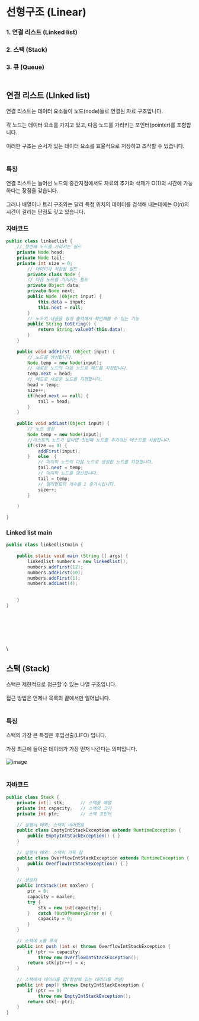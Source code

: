 # 선형구조 (Linear)
### 1. 연결 리스트 (Linked list)
### 2. 스택 (Stack)
### 3. 큐 (Queue) <br><br>

## 연결 리스트 (LInked list) <br>

연결 리스트는 데이터 요소들이 노드(node)들로 연결된 자료 구조입니다. <br><br>
각 노드는 데이터 요소를 가지고 있고, 다음 노드를 가리키는 포인터(pointer)를 포함합니다. <br><br>
이러한 구조는 순서가 있는 데이터 요소를 효율적으로 저장하고 조작할 수 있습니다. <br><br>

### 특징
연결 리스트는 늘어선 노드의 중간지점에서도 자료의 추가와 삭제가 O(1)의 시간에 가능하다는 장점을 갖습니다. <br><br>
그러나 배열이나 트리 구조와는 달리 특정 위치의 데이터를 검색해 내는데에는 O(n)의 시간이 걸리는 단점도 갖고 있습니다.

### 자바코드
``` java
public class linkedlist {
	// 첫번째 노드를 가리키는 필드
	private Node head;
	private Node tail;
	private int size = 0;
		// 데이터가 저장될 필드
		private class Node {
		// 다음 노드를 가리키는 필드
		private Object data;
		private Node next;
		public Node (Object input) {
			this.data = input;
			this.next = null;
		}
		// 노드의 내용을 쉽게 출력해서 확인해볼 수 있는 기능
		public String toString() {
			return String.valueOf(this.data);
		}
	}
	
	public void addFirst (Object input) {
		// 노드를 생성합니다.
		Node temp = new Node(input);
		// 새로운 노드의 다음 노드로 헤드를 지정합니다.
		temp.next = head;
		// 헤드로 새로운 노드를 지정합니다.
		head = temp;
		size++;
		if(head.next == null) {
			tail = head;
		}
	}
	
	public void addLast(Object input) {
		// 노드 생성
		Node temp = new Node(input);
		//리스트의 노드가 없다면 첫번째 노드를 추가하는 메소드를 사용합니다.
		if(size == 0) {
			addFirst(input);
		}	else  {
			// 마지막 노드의 다음 노드로 생성한 노드를 지정합니다.
			tail.next = temp;
			// 마지막 노드를 갱신합니다.
			tail = temp;
			// 엘리먼트의 개수를 1 증가시킵니다.
			size++;
		}
		
	}
	
}
```
### Linked list main
``` java
public class linkedlistmain {
	
	public static void main (String [] args) {
		linkedlist numbers = new linkedlist();
		numbers.addFirst(12);
		numbers.addFirst(10);
		numbers.addFirst(1);
		numbers.addLast(4);
		
		
	}
}
```
<br><br><br><br><br>\
## 스택 (Stack)
스택은 제한적으로 접근할 수 있는 나열 구조입니다. <br><br>
접근 방법은 언제나 목록의 끝에서만 일어납니다. <br><br>

### 특징
스택의 가장 큰 특징은 후입선출(LIFO) 입니다. <br><br> 
가장 최근에 들어온 데이터가 가장 먼저 나간다는 의미입니다. <br><br>
![image](https://user-images.githubusercontent.com/114748816/226506815-1c939186-8428-4cde-95c2-619c74489e11.png) <br><br>

### 자바코드

```java
public class Stack {
	private int[] stk;		// 스택용 배열
	private int capacity;	// 스택의 크기
	private int ptr;		// 스택 포인터
	
	// 실행시 예외: 스택이 비어있음
	public class EmptyIntStackException extends RuntimeException {
		public EmptyIntStackException() { }
	}
	
	// 실행시 예외: 스택이 가득 참
	public class OverflowIntStackException extends RuntimeException {
		public OverflowIntStackException() { }
	}
	
	// 생성자
	public IntStack(int maxlen) {
		ptr = 0;
		capacity = maxlen;
		try {
			stk = new int[capacity];
		}	catch (OutOfMemoryError e) {
			capacity = 0;
		}
	}
	
	// 스택에 x를 푸시
	public int push (int x) throws OverflowIntStackException {
		if (ptr >= capacity)
			throw new OverflowIntStackException();
		return stk[ptr++] = x;
	}
	
	// 스택에서 데이터를 팝(정상에 있는 데이터를 꺼냄)
	public int pop() throws EmptyIntStackException {
		if (ptr == 0) 
			throw new EmptyIntStackException();
		return stk[--ptr];
	}
}
```


